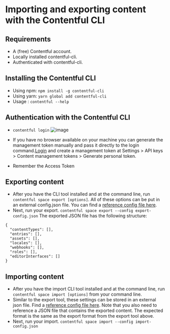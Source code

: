 # Importing and exporting content with the Contentful CLI

## Requirements
- A (free) Contentful account.
- Locally installed contentful-cli.
- Authenticated with contentful-cli.

## Installing the Contentful CLI
- Using npm: `npm install -g contentful-cli`
- Using yarn: `yarn global add contentful-cli`
- Usage : `contentful --help`

## Authentication with the Contentful CLI
- `contentful login`
![image](https://user-images.githubusercontent.com/7624828/192952643-b95bb64b-3ac2-42ae-bb7b-06a5075670fb.png)
- If you have no browser available on your machine you can generate the management token manually and pass it directly to the login command.[Login](https://be.contentful.com/login) and create a management token at Settings > API keys > Content management tokens > Generate personal token.

- Remember the Access Token 

## Exporting content
- After you have the CLI tool installed and at the command line, run `contentful space export [options]`.
  All of these options can be put in an external config.json file. You can find a [reference config file here](https://github.com/Websoft9/www.websoft9.com/blob/main/contentful/export-config.json).
- Next, run your export.
`contentful space export --config export-config.json`
The exported JSON file has the following structure:
```
{
  "contentTypes": [],
  "entries": [],
  "assets": [],
  "locales": [],
  "webhooks": [],
  "roles": [],
  "editorInterfaces": []
}
```

## Importing content
- After you have the import CLI tool installed and at the command line, run `contentful space import [options]` from your command line.
- Similar to the export tool, these settings can be stored in an external json file. Find a [reference config file here](https://github.com/Websoft9/www.websoft9.com/blob/main/contentful/import-config.json).
  Note that you also need to reference a JSON file that contains the exported content. The expected format is the same as the export format from the export tool above.
- Next, run your import.
  `contentful space import --config import-config.json`
